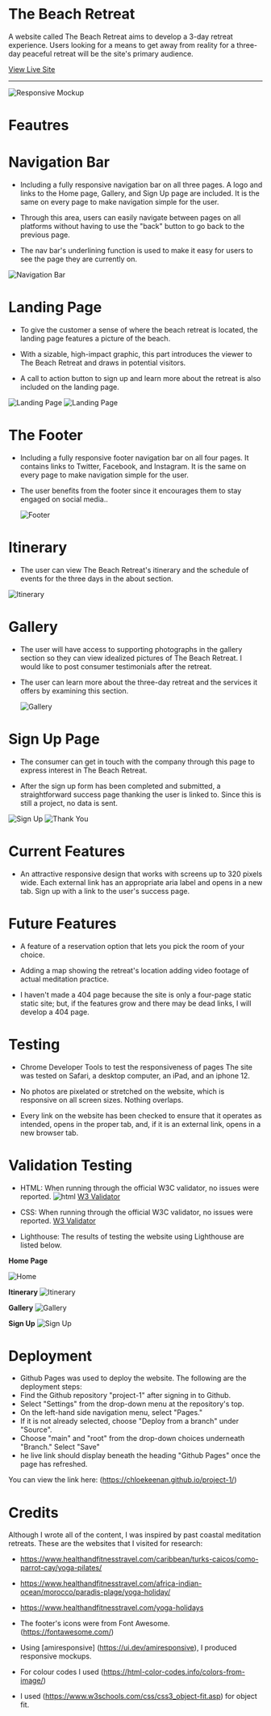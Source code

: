 # The Beach Retreat

A website called The Beach Retreat aims to develop a 3-day retreat experience. Users looking for a means to get away from reality for a three-day peaceful retreat will be the site's primary audience.

[View Live Site](https://chloekeenan.github.io/project-1/)

  
 ****** 
 ![Responsive Mockup](assets/images/responsive.png)

  
# Feautres

# Navigation Bar

- Including a fully responsive navigation bar on all three pages. A logo and links to the Home page, Gallery, and Sign Up page are included. It is the same on every page to make navigation simple for the user. 

- Through this area, users can easily navigate between pages on all platforms without having to use the "back" button to go back to the previous page. 

- The nav bar's underlining function is used to make it easy for users to see the page they are currently on. 

 ![Navigation Bar](assets/images/nav%20.png)


# Landing Page
- To give the customer a sense of where the beach retreat is located, the landing page features a picture of the beach.

- With a sizable, high-impact graphic, this part introduces the viewer to The Beach Retreat and draws in potential visitors.

- A call to action button to sign up and learn more about the retreat is also included on the landing page.

 ![Landing Page](assets/images/landing%201.png)
  ![Landing Page](assets/images/landing%202.png)


# The Footer

- Including a fully responsive footer navigation bar on all four pages. It contains links to Twitter, Facebook, and Instagram. It is the same on every page to make navigation simple for the user.

- The user benefits from the footer since it encourages them to stay engaged on social media..

  ![Footer](assets/images/footer.png)


# Itinerary
 - The user can view The Beach Retreat's itinerary and the schedule of events for the three days in the about section.


  ![Itinerary](assets/images/itin.html.png)

 
#   Gallery
  - The user will have access to supporting photographs in the gallery section so they can view idealized pictures of The Beach Retreat.
   I would like to post consumer testimonials after the retreat.

- The user can learn more about the three-day retreat and the services it offers by examining this section.

  ![Gallery](assets/images/readme-gallery.png)


# Sign Up Page

 - The consumer can get in touch with the company through this page to express interest in The Beach Retreat.

 - After the sign up form has been completed and submitted, a straightforward success page thanking the user is linked to. Since this is still a project, no data is sent.

  ![Sign Up](assets/images/readme-signup.png)
    ![Thank You](assets/images/thanks.png)



# Current Features
 
 - An attractive responsive design that works with screens up to 320 pixels wide.
Each external link has an appropriate aria label and opens in a new tab.
Sign up with a link to the user's success page.


# Future Features

- A feature of a reservation option that lets you pick the room of your choice.

- Adding a map showing the retreat's location
adding video footage of actual meditation practice.

- I haven't made a 404 page because the site is only a four-page static static site; but, if the features grow and there may be dead links, I will develop a 404 page.


# Testing 

- Chrome Developer Tools to test the responsiveness of pages The site was tested on Safari, a desktop computer, an iPad, and an iphone 12.

- No photos are pixelated or stretched on the website, which is responsive on all screen sizes. Nothing overlaps.

- Every link on the website has been checked to ensure that it operates as intended, opens in the proper tab, and, if it is an external link, opens in a new browser tab.


# Validation Testing

- HTML: When running through the official W3C validator, no issues were reported.
  ![html](assets/images/html.png) [W3 Validator]( https://validator.w3.org/nu/?doc=https%3A%2F%2Fchloekeenan.github.io%2Fproject-1%2F)


- CSS: When running through the official W3C validator, no issues were reported.
[W3 Validator](https://jigsaw.w3.org/css-validator/validator )

- Lighthouse: The results of testing the website using Lighthouse are listed below.

**Home Page**

  ![Home](assets/images/index.html.png)

**Itinerary**
   ![Itinerary](assets/images/itinerary.png)

**Gallery**
   ![Gallery](assets/images/gallery.png)

  **Sign Up**
   ![Sign Up](assets/images/sign-up.png)




# Deployment 

- Github Pages was used to deploy the website. The following are the deployment steps:
- Find the Github repository "project-1" after signing in to Github.
- Select "Settings" from the drop-down menu at the repository's top.
- On the left-hand side navigation menu, select "Pages."
- If it is not already selected, choose "Deploy from a branch" under "Source".
- Choose "main" and "root" from the drop-down choices underneath "Branch."
Select "Save"
- he live link should display beneath the heading "Github Pages" once the page has refreshed.

You can view the link here: (https://chloekeenan.github.io/project-1/)

# Credits 

Although I wrote all of the content, I was inspired by past coastal meditation retreats. These are the websites that I visited for research: 

- https://www.healthandfitnesstravel.com/caribbean/turks-caicos/como-parrot-cay/yoga-pilates/ 

- https://www.healthandfitnesstravel.com/africa-indian-ocean/morocco/paradis-plage/yoga-holiday/ 

- https://www.healthandfitnesstravel.com/yoga-holidays 

- The footer's icons were from Font Awesome. (https://fontawesome.com/)

- Using [amiresponsive] (https://ui.dev/amiresponsive), I produced responsive mockups. 

- For colour codes I used (https://html-color-codes.info/colors-from-image/)

- I used (https://www.w3schools.com/css/css3_object-fit.asp) for object fit. 
